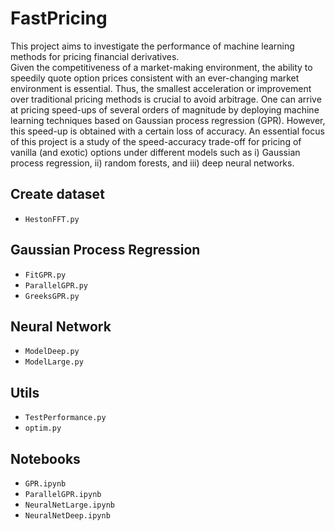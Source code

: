 # FastPricing
This project aims to investigate the performance of machine learning methods for pricing financial derivatives.  
Given the competitiveness of a market-making environment, the ability to speedily quote option prices consistent with an ever-changing market environment is essential. Thus, the smallest acceleration or improvement over traditional pricing methods is crucial to avoid arbitrage. One can arrive at pricing speed-ups of several orders of magnitude by deploying machine learning techniques based on Gaussian process regression (GPR). However, this speed-up is obtained with a certain loss of accuracy. An essential focus of this project is a study of the speed-accuracy trade-off for pricing of vanilla (and exotic) options under different models such as i) Gaussian process regression, ii) random forests, and iii) deep neural networks.

## Create dataset
- `HestonFFT.py`

## Gaussian Process Regression
- `FitGPR.py`
- `ParallelGPR.py`
- `GreeksGPR.py`

## Neural Network
- `ModelDeep.py`
- `ModelLarge.py`

## Utils
- `TestPerformance.py`
- `optim.py`

## Notebooks
- `GPR.ipynb`
- `ParallelGPR.ipynb`
- `NeuralNetLarge.ipynb`
- `NeuralNetDeep.ipynb`
